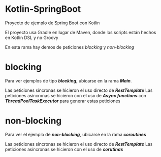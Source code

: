 # Kotlin-SpringBoot
Proyecto de ejemplo de Spring Boot con Kotlin

El proyecto usa Gradle en lugar de Maven, donde los scripts están hechos en Kotlin DSL y no Groovy

En esta rama hay demos de peticiones _blocking_ y _non-blocking_

# blocking

Para ver ejemplos de tipo **_blocking_**, ubicarse en la rama _**Main**_.

Las peticiones síncronas se hicieron el uso directo de _**RestTemplate**_
Las peticiones asíncronas se hicieron con el uso de _**Async functions**_ con _**ThreadPoolTaskExecutor**_ para generar estas peticiones

# non-blocking

Para ver el ejemplo de _**non-blocking**_, ubicarse en la rama _**coroutines**_

Las peticiones síncronas se hicieron el uso directo de _**RestTemplate**_
Las peticiones asíncronas se hicieron con el uso de _**corutinas**_ 

